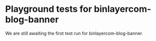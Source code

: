 # Playground tests for binlayercom-blog-banner
We are still awaiting the first test run for binlayercom-blog-banner.
